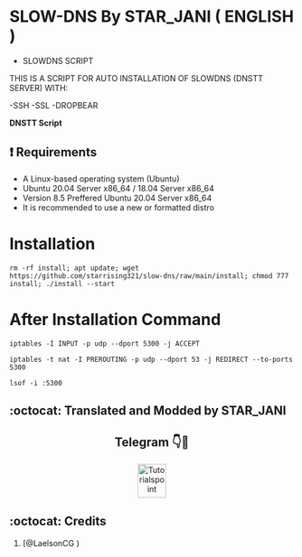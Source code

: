 # SLOW-DNS By STAR_JANI ( ENGLISH )

* SLOWDNS SCRIPT



THIS IS A SCRIPT FOR AUTO INSTALLATION OF SLOWDNS (DNSTT SERVER) WITH:

-SSH
-SSL
-DROPBEAR


**DNSTT Script**

## :heavy_exclamation_mark: Requirements

* A Linux-based operating system (Ubuntu) 
* Ubuntu 20.04 Server x86_64 / 18.04 Server x86_64
* Version 8.5 Preffered Ubuntu 20.04 Server x86_64
* It is recommended to use a new or formatted distro

# Installation
```
rm -rf install; apt update; wget https://github.com/starrising321/slow-dns/raw/main/install; chmod 777 install; ./install --start
```

# After Installation Command

```
iptables -I INPUT -p udp --dport 5300 -j ACCEPT

iptables -t nat -I PREROUTING -p udp --dport 53 -j REDIRECT --to-ports 5300

lsof -i :5300
```

## :octocat: Translated and Modded by STAR_JANI
<!DOCTYPE html>
<html>
<body>
   <center>
      <h2>Telegram 👇🗿</h2>
      <a href="https://t.me/Star_Jani"><img src="https://icon-library.com/images/telegram-icon-png/telegram-icon-png-7.jpg" alt="Tutorialspoint" style="width:50px;height:60px;"></a>
   </center>
</body>
</html>
 

## :octocat: Credits

1. [@LaelsonCG )
